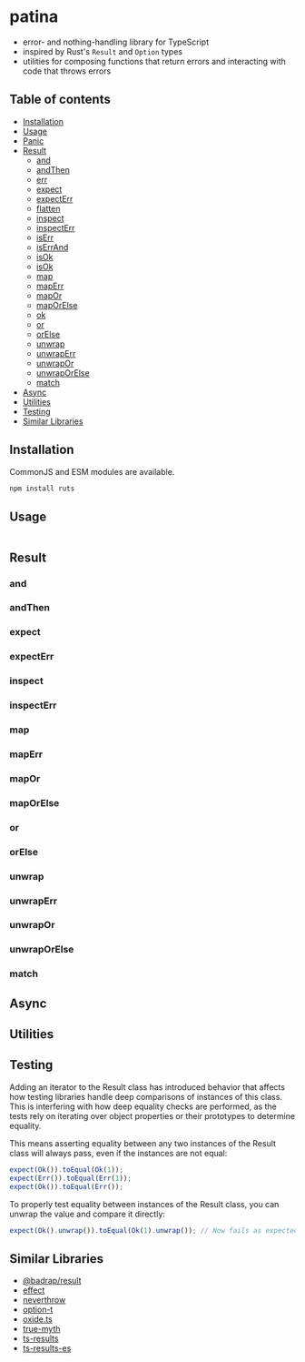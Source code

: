 # patina

-   error- and nothing-handling library for TypeScript
-   inspired by Rust's `Result` and `Option` types
-   utilities for composing functions that return errors and interacting with code that throws errors

## Table of contents

-   [Installation](#installation)
-   [Usage](#Usage)
-   [Panic](#panic)
-   [Result](#result)
    -   [and](#and)
    -   [andThen](#andthen)
    -   [err](#err)
    -   [expect](#expect)
    -   [expectErr](#expecterr)
    -   [flatten](#flatten)
    -   [inspect](#inspect)
    -   [inspectErr](#inspecterr)
    -   [isErr](#iserr)
    -   [isErrAnd](#iserrand)
    -   [isOk](#isok)
    -   [isOk](#isokand)
    -   [map](#map)
    -   [mapErr](#maperr)
    -   [mapOr](#mapor)
    -   [mapOrElse](#maporelse)
    -   [ok](#ok)
    -   [or](#or)
    -   [orElse](#orelse)
    -   [unwrap](#unwrap)
    -   [unwrapErr](#unwraperr)
    -   [unwrapOr](#unwrapor)
    -   [unwrapOrElse](#unwraporelse)
    -   [match](#match)
-   [Async](#async)
-   [Utilities](#utilities)
-   [Testing](#testing)
-   [Similar Libraries](#similar-libraries)

## Installation

CommonJS and ESM modules are available.

```sh
npm install ruts
```

## Usage

```ts

```

## Result

### and

### andThen

### expect

### expectErr

### inspect

### inspectErr

### map

### mapErr

### mapOr

### mapOrElse

### or

### orElse

### unwrap

### unwrapErr

### unwrapOr

### unwrapOrElse

### match

## Async

## Utilities

## Testing

Adding an iterator to the Result class has introduced behavior that affects how testing libraries handle deep comparisons of instances of this class.
This is interfering with how deep equality checks are performed, as the tests rely on iterating over object properties or their prototypes to determine equality.

This means asserting equality between any two instances of the Result class will always pass, even if the instances are not equal:

```ts
expect(Ok()).toEqual(Ok(1));
expect(Err()).toEqual(Err(1));
expect(Ok()).toEqual(Err());
```

To properly test equality between instances of the Result class, you can unwrap the value and compare it directly:

```ts
expect(Ok().unwrap()).toEqual(Ok(1).unwrap()); // Now fails as expected
```

## Similar Libraries

-   [@badrap/result](https://github.com/badrap/result)
-   [effect](https://github.com/Effect-TS/effect)
-   [neverthrow](https://github.com/supermacro/neverthrow)
-   [option-t](https://github.com/option-t/option-t)
-   [oxide.ts](https://github.com/traverse1984/oxide.ts)
-   [true-myth](https://github.com/true-myth/true-myth)
-   [ts-results](https://github.com/vultix/ts-results)
-   [ts-results-es](https://github.com/lune-climate/ts-results-es)
